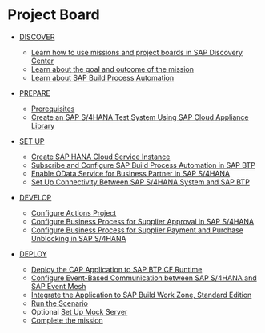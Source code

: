 # Project Board

<!-- disco-toc-start -->

- [DISCOVER](../documentation/discover/README.md)
    - [Learn how to use missions and project boards in SAP Discovery Center](./discover/how-to-use-missions/README.md)
    - [Learn about the goal and outcome of the mission](./discover/goal-and-outcome-of-mission/README.md)
    - [Learn about SAP Build Process Automation](./discover/build-process-automation/README.md)
 
- [PREPARE](../documentation/prepare/README.md)
    - [Prerequisites](./prepare/mission-prerequisites/README.md)
    - [Create an SAP S/4HANA Test System Using SAP Cloud Appliance Library](./prepare/cal-system/README.md)

- [SET UP](../documentation/set-up/README.md)
    - [Create SAP HANA Cloud Service Instance](./set-up/configure-account/README.md)
    - [Subscribe and Configure SAP Build Process Automation in SAP BTP](./set-up/build/README.md)
    - [Enable OData Service for Business Partner in SAP S/4HANA](./set-up/s4h-setup/README.md)
    - [Set Up Connectivity Between SAP S/4HANA System and SAP BTP](./set-up/connectivity/README.md)

- [DEVELOP](../documentation/develop/README.md)
    - [Configure Actions Project](./develop/create-actions/README.md)
    - [Configure Business Process for Supplier Approval in SAP S/4HANA](./develop/create-business-process-flow-s4onboard/README.md)
    - [Configure Business Process for Supplier Payment and Purchase Unblocking in SAP S/4HANA](./develop/create-business-process-flow-payment/README.md)

- [DEPLOY](../documentation/deploy/README.md)
    - [Deploy the CAP Application to SAP BTP CF Runtime](./deploy/deploy-cap-app/README.md)
    - [Configure Event-Based Communication between SAP S/4HANA and SAP Event Mesh](./deploy/configure-channel/README.md)
    - [Integrate the Application to SAP Build Work Zone, Standard Edition](./deploy/create-launchpad-app/README.md)
    - [Run the Scenario](./deploy/run-e2e/README.md)
    - Optional [Set Up Mock Server](./deploy/setup-mock/README.md)
    - [Complete the mission](./deploy/complete-mission/README.md)

<!-- disco-toc-end -->
